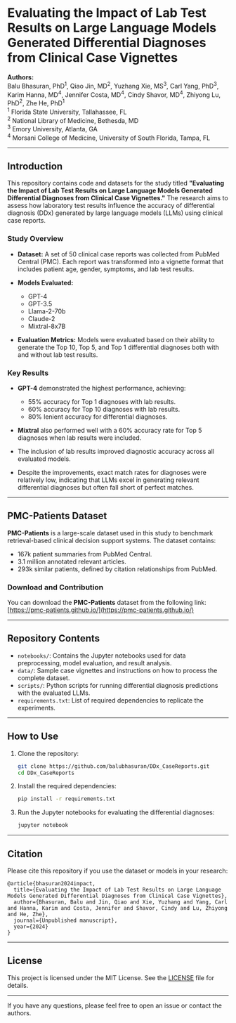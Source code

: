 
# Evaluating the Impact of Lab Test Results on Large Language Models Generated Differential Diagnoses from Clinical Case Vignettes

**Authors:**  
Balu Bhasuran, PhD<sup>1</sup>, Qiao Jin, MD<sup>2</sup>, Yuzhang Xie, MS<sup>3</sup>, Carl Yang, PhD<sup>3</sup>, Karim Hanna, MD<sup>4</sup>, Jennifer Costa, MD<sup>4</sup>, Cindy Shavor, MD<sup>4</sup>, Zhiyong Lu, PhD<sup>2</sup>, Zhe He, PhD<sup>1</sup>  
<sup>1</sup> Florida State University, Tallahassee, FL  
<sup>2</sup> National Library of Medicine, Bethesda, MD  
<sup>3</sup> Emory University, Atlanta, GA  
<sup>4</sup> Morsani College of Medicine, University of South Florida, Tampa, FL  

---

## Introduction

This repository contains code and datasets for the study titled **"Evaluating the Impact of Lab Test Results on Large Language Models Generated Differential Diagnoses from Clinical Case Vignettes."** The research aims to assess how laboratory test results influence the accuracy of differential diagnosis (DDx) generated by large language models (LLMs) using clinical case reports.

### Study Overview

- **Dataset:** A set of 50 clinical case reports was collected from PubMed Central (PMC). Each report was transformed into a vignette format that includes patient age, gender, symptoms, and lab test results.
  
- **Models Evaluated:**
  - GPT-4
  - GPT-3.5
  - Llama-2-70b
  - Claude-2
  - Mixtral-8x7B
  
- **Evaluation Metrics:** Models were evaluated based on their ability to generate the Top 10, Top 5, and Top 1 differential diagnoses both with and without lab test results.

### Key Results

- **GPT-4** demonstrated the highest performance, achieving:
  - 55% accuracy for Top 1 diagnoses with lab results.
  - 60% accuracy for Top 10 diagnoses with lab results.
  - 80% lenient accuracy for differential diagnoses.
  
- **Mixtral** also performed well with a 60% accuracy rate for Top 5 diagnoses when lab results were included.

- The inclusion of lab results improved diagnostic accuracy across all evaluated models.

- Despite the improvements, exact match rates for diagnoses were relatively low, indicating that LLMs excel in generating relevant differential diagnoses but often fall short of perfect matches.

---

## PMC-Patients Dataset

**PMC-Patients** is a large-scale dataset used in this study to benchmark retrieval-based clinical decision support systems. The dataset contains:

- 167k patient summaries from PubMed Central.
- 3.1 million annotated relevant articles.
- 293k similar patients, defined by citation relationships from PubMed.

### Download and Contribution

You can download the **PMC-Patients** dataset from the following link:  
[https://pmc-patients.github.io/](https://pmc-patients.github.io/)

---

## Repository Contents

- `notebooks/`: Contains the Jupyter notebooks used for data preprocessing, model evaluation, and result analysis.
- `data/`: Sample case vignettes and instructions on how to process the complete dataset.
- `scripts/`: Python scripts for running differential diagnosis predictions with the evaluated LLMs.
- `requirements.txt`: List of required dependencies to replicate the experiments.
  
---

## How to Use

1. Clone the repository:
   ```bash
   git clone https://github.com/balubhasuran/DDx_CaseReports.git
   cd DDx_CaseReports
   ```

2. Install the required dependencies:
   ```bash
   pip install -r requirements.txt
   ```

3. Run the Jupyter notebooks for evaluating the differential diagnoses:
   ```bash
   jupyter notebook
   ```

---

## Citation

Please cite this repository if you use the dataset or models in your research:

```
@article{bhasuran2024impact,
  title={Evaluating the Impact of Lab Test Results on Large Language Models Generated Differential Diagnoses from Clinical Case Vignettes},
  author={Bhasuran, Balu and Jin, Qiao and Xie, Yuzhang and Yang, Carl and Hanna, Karim and Costa, Jennifer and Shavor, Cindy and Lu, Zhiyong and He, Zhe},
  journal={Unpublished manuscript},
  year={2024}
}
```

---

## License

This project is licensed under the MIT License. See the [LICENSE](LICENSE) file for details.

---

If you have any questions, please feel free to open an issue or contact the authors.
